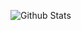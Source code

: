 ![Github Stats](https://github-readme-stats.vercel.app/api?username=discord3682&show_icons=true&title_color=fff&icon_color=79ff97&text_color=9f9f9f&bg_color=151515)
